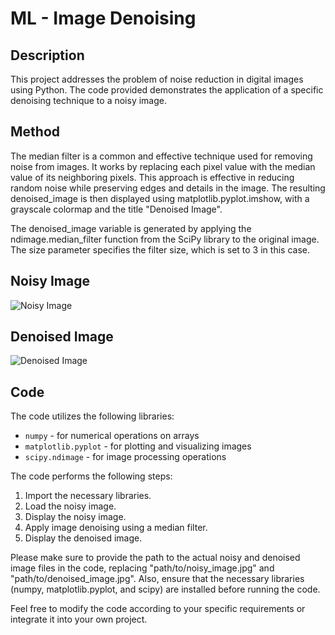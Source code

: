<!DOCTYPE html>
<html>
<body>
  <h1>ML - Image Denoising</h1>

  <h2>Description</h2>
  <p>This project addresses the problem of noise reduction in digital images using Python. The code provided demonstrates the application of a specific denoising technique to a noisy image.</p>
  
  <h2>Method</h2>
  <p>The median filter is a common and effective technique used for removing noise from images. It works by replacing each pixel value with the median value of its neighboring pixels. This approach is effective in reducing random noise while preserving edges and details in the image. The resulting denoised_image is then displayed using matplotlib.pyplot.imshow, with a grayscale colormap and the title "Denoised Image".</p>
  <p>The denoised_image variable is generated by applying the ndimage.median_filter function from the SciPy library to the original image. The size parameter specifies the filter size, which is set to 3 in this case.</p>

  <h2>Noisy Image</h2>
  <img src="https://github.com/kralchris/Python-projects-1.0/assets/90260861/5998f71e-1137-493a-8615-e9daabaa05fb)" alt="Noisy Image">

  <h2>Denoised Image</h2>
  <img src="https://github.com/kralchris/Python-projects-1.0/assets/90260861/925a9240-8f2d-4b10-a844-960cf30229a2)" alt="Denoised Image">

  <h2>Code</h2>
  <p>The code utilizes the following libraries:</p>
  <ul>
    <li><code>numpy</code> - for numerical operations on arrays</li>
    <li><code>matplotlib.pyplot</code> - for plotting and visualizing images</li>
    <li><code>scipy.ndimage</code> - for image processing operations</li>
  </ul>

  <p>The code performs the following steps:</p>
  <ol>
    <li>Import the necessary libraries.</li>
    <li>Load the noisy image.</li>
    <li>Display the noisy image.</li>
    <li>Apply image denoising using a median filter.</li>
    <li>Display the denoised image.</li>
  </ol>

  <p>Please make sure to provide the path to the actual noisy and denoised image files in the code, replacing "path/to/noisy_image.jpg" and "path/to/denoised_image.jpg". Also, ensure that the necessary libraries (numpy, matplotlib.pyplot, and scipy) are installed before running the code.</p>

  <p>Feel free to modify the code according to your specific requirements or integrate it into your own project.</p>
</body>
</html>

